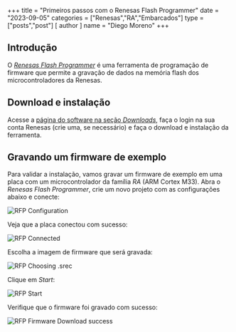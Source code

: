 +++
title = "Primeiros passos com o Renesas Flash Programmer"
date = "2023-09-05"
categories = ["Renesas","RA","Embarcados"]
type = ["posts","post"]
[ author ]
  name = "Diego Moreno"
+++

## Introdução

O _[Renesas Flash Programmer](https://www.renesas.com/us/en/software-tool/renesas-flash-programmer-programming-gui)_ é uma ferramenta de programação de firmware que permite a gravação de dados na memória flash dos microcontroladores da Renesas.

## Download e instalação
Acesse a [página do software na seção _Downloads_](https://www.renesas.com/us/en/software-tool/renesas-flash-programmer-programming-gui#download), faça o login na sua conta Renesas (crie uma, se necessário) e faça o download e instalação da ferramenta.


## Gravando um firmware de exemplo
Para validar a instalação, vamos gravar um firmware de exemplo em uma placa com um microcontrolador da família _RA_ (ARM Cortex M33). Abra o _Renesas Flash Programmer_, crie um novo projeto com as configurações abaixo e conecte:

![RFP Configuration](../../../../../assets/img/20230905_rfp_config.png)

Veja que a placa conectou com sucesso:

![RFP Connected](../../../../../assets/img/20230905_rfp_connected.png)

Escolha a imagem de firmware que será gravada:

![RFP Choosing .srec](../../../../../assets/img/20230905_rfp_choosing_srec.png)

Clique em _Start_:

![RFP Start](../../../../../assets/img/20230905_rfp_start.png)

Verifique que o firmware foi gravado com sucesso:

![RFP Firmware Download success](../../../../../assets/img/20230905_rfp_firmware_download_success.png)
